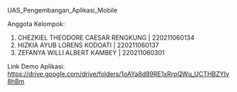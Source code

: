 UAS_Pengembangan_Aplikasi_Mobile

Anggota Kelompok:
1. CHEZKIEL THEODORE CAESAR RENGKUNG | 220211060134
2. HIZKIA AYUB LORENS KODOATI	       | 220211060137
3. ZEFANYA WILLI ALBERT KAMBEY	     | 220211060301

Link Demo Aplikasi:
https://drive.google.com/drive/folders/1oAYa8d89RE1xRrpQWu_UCTHBZYIv8hBm
